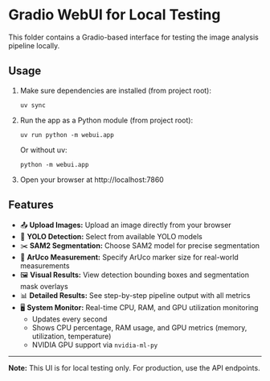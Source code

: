 # Gradio WebUI for Local Testing

This folder contains a Gradio-based interface for testing the image analysis pipeline locally.

## Usage

1. Make sure dependencies are installed (from project root):
   ```fish
   uv sync
   ```

2. Run the app as a Python module (from project root):
   ```fish
   uv run python -m webui.app
   ```
   
   Or without uv:
   ```fish
   python -m webui.app
   ```

3. Open your browser at http://localhost:7860

## Features

- 📤 **Upload Images:** Upload an image directly from your browser
- 🎯 **YOLO Detection:** Select from available YOLO models
- ✂️ **SAM2 Segmentation:** Choose SAM2 model for precise segmentation
- 📏 **ArUco Measurement:** Specify ArUco marker size for real-world measurements
- 🖼️ **Visual Results:** View detection bounding boxes and segmentation mask overlays
- 📊 **Detailed Results:** See step-by-step pipeline output with all metrics
- 🖥️ **System Monitor:** Real-time CPU, RAM, and GPU utilization monitoring
  - Updates every second
  - Shows CPU percentage, RAM usage, and GPU metrics (memory, utilization, temperature)
  - NVIDIA GPU support via `nvidia-ml-py`

---

**Note:** This UI is for local testing only. For production, use the API endpoints.
